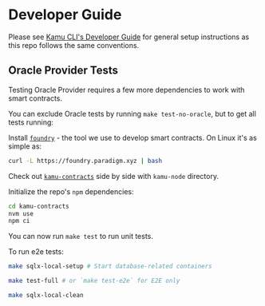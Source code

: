 # Developer Guide <!-- omit in toc -->

Please see [Kamu CLI's Developer Guide](https://github.com/kamu-data/kamu-cli/blob/master/DEVELOPER.md) for general setup instructions as this repo follows the same conventions.

## Oracle Provider Tests
Testing Oracle Provider requires a few more dependencies to work with smart contracts.

You can exclude Oracle tests by running `make test-no-oracle`, but to get all tests running:

Install [`foundry`](https://book.getfoundry.sh/getting-started/installation) - the tool we use to develop smart contracts. On Linux it's as simple as:
```sh
curl -L https://foundry.paradigm.xyz | bash
```

Check out [`kamu-contracts`](https://github.com/kamu-data/kamu-contracts) side by side with `kamu-node` directory.

Initialize the repo's `npm` dependencies:
```sh
cd kamu-contracts
nvm use
npm ci
```

You can now run `make test` to run unit tests.

To run e2e tests:
```sh
make sqlx-local-setup # Start database-related containers 

make test-full # or `make test-e2e` for E2E only

make sqlx-local-clean
```